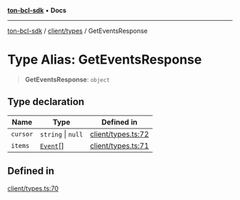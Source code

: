 [**ton-bcl-sdk**](../../../README.md) • **Docs**

***

[ton-bcl-sdk](../../../README.md) / [client/types](../README.md) / GetEventsResponse

# Type Alias: GetEventsResponse

> **GetEventsResponse**: `object`

## Type declaration

| Name | Type | Defined in |
| ------ | ------ | ------ |
| `cursor` | `string` \| `null` | [client/types.ts:72](https://github.com/ton-fun-tech/ton-bcl-sdk/blob/7a6b80908ebab30efbdc8b1f59fd42fa681bf4aa/src/client/types.ts#L72) |
| `items` | [`Event`](Event.md)[] | [client/types.ts:71](https://github.com/ton-fun-tech/ton-bcl-sdk/blob/7a6b80908ebab30efbdc8b1f59fd42fa681bf4aa/src/client/types.ts#L71) |

## Defined in

[client/types.ts:70](https://github.com/ton-fun-tech/ton-bcl-sdk/blob/7a6b80908ebab30efbdc8b1f59fd42fa681bf4aa/src/client/types.ts#L70)
